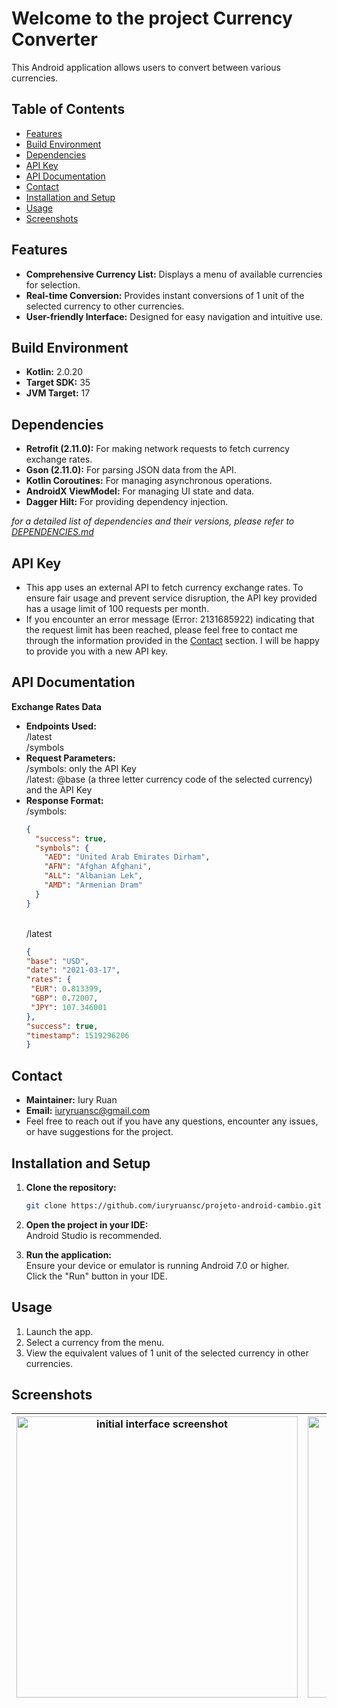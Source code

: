 # Welcome to the project Currency Converter

This Android application allows users to convert between various currencies.

## Table of Contents
* [Features](#features)
* [Build Environment](#build-environment)
* [Dependencies](#dependencies)
* [API Key](#api-key)
* [API Documentation](#api-documentation)
* [Contact](#contact)
* [Installation and Setup](#installation-and-setup)
* [Usage](#usage)
* [Screenshots](#screenshots)

## Features
* **Comprehensive Currency List:**  Displays a menu of available currencies for selection.
* **Real-time Conversion:**  Provides instant conversions of 1 unit of the selected currency to other currencies.
* **User-friendly Interface:**  Designed for easy navigation and intuitive use.

## Build Environment
* **Kotlin:**  2.0.20
* **Target SDK:**  35
* **JVM Target:**  17

## Dependencies

* **Retrofit (2.11.0):**  For making network requests to fetch currency exchange rates.
* **Gson (2.11.0):**  For parsing JSON data from the API.
* **Kotlin Coroutines:**  For managing asynchronous operations.
* **AndroidX ViewModel:**  For managing UI state and data.
* **Dagger Hilt:** For providing dependency injection. <br>

*for a detailed list of dependencies and their versions, please refer to [DEPENDENCIES.md](docs/DEPENDENCIES.md)*

## API Key
* This app uses an external API to fetch currency exchange rates. To ensure fair usage and prevent service disruption, the API key provided has a usage limit of 100 requests per month.
* If you encounter an error message (Error: 2131685922) indicating that the request limit has been reached, please feel free to contact me through the information provided in the [Contact](#contact) section. I will be happy to provide you with a new API key.

## API Documentation

**Exchange Rates Data**

* **Endpoints Used:**
  <br>/latest
  <br>/symbols
  <br>
* **Request Parameters:**
  <br> /symbols: only the API Key
  <br> /latest: @base (a three letter currency code of the selected currency) and the API Key
  <br>
* **Response Format:**
  <br> /symbols:
   ```json
   {
     "success": true,
     "symbols": {
       "AED": "United Arab Emirates Dirham",
       "AFN": "Afghan Afghani",
       "ALL": "Albanian Lek",
       "AMD": "Armenian Dram"
     }
   }
   ````
   <br>/latest
   ```json
  {
  "base": "USD",
  "date": "2021-03-17",
  "rates": {
    "EUR": 0.813399,
    "GBP": 0.72007,
    "JPY": 107.346001
  },
  "success": true,
  "timestamp": 1519296206
   }
   
## Contact
* **Maintainer:** Iury Ruan
* **Email:** iuryruansc@gmail.com
* Feel free to reach out if you have any questions, encounter any issues, or have suggestions for the project.

## Installation and Setup

1. **Clone the repository:**
   ```bash
   git clone https://github.com/iuryruansc/projeto-android-cambio.git

2. **Open the project in your IDE:**
   <br>Android Studio is recommended.

3. **Run the application:**
   <br>Ensure your device or emulator is running Android 7.0 or higher.
   <br>Click the "Run" button in your IDE.

## Usage

1. Launch the app. <br>
2. Select a currency from the menu. <br>
3. View the equivalent values of 1 unit of the selected currency in other currencies. <br>

## Screenshots
| <img src="./assets/project_wm_1.png" height="450" alt="initial interface screenshot"/> | <img src="./assets/project_wm_2.png" height="450" alt="menu list screenshot"/> | <img src="./assets/project_wm_3.png" height="450" alt="converted currency screenshot"/> |
|:---:| :---: | :---: |
